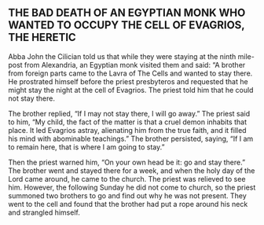 ## THE BAD DEATH OF AN EGYPTIAN MONK WHO WANTED TO OCCUPY THE CELL OF EVAGRIOS, THE HERETIC

Abba John the Cilician told us that while they were staying at the ninth mile-post from Alexandria, an Egyptian monk visited them and said: “A brother from foreign parts came to the Lavra of The Cells and wanted to stay there. He prostrated himself before the priest presbyteros and requested that he might stay the night at the cell of Evagrios. The priest told him that he could not stay there. 

The brother replied, “If I may not stay there, I will go away.” The priest said to him, “My child, the fact of the matter is that a cruel demon inhabits that place. It led Evagrios astray, alienating him from the true faith, and it filled his mind with abominable teachings.” The brother persisted, saying, “If I am to remain here, that is where I am going to stay.” 

Then the priest warned him, “On your own head be it: go and stay there.” The brother went and stayed there for a week, and when the holy day of the Lord came around, he came to the church. The priest was relieved to see him. However, the following Sunday he did not come to church, so the priest summoned two brothers to go and find out why he was not present. They went to the cell and found that the brother had put a rope around his neck and strangled himself.
